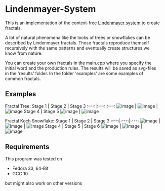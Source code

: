 # Lindenmayer-System
This is an implementation of the context-free [Lindenmayer system](https://en.wikipedia.org/wiki/L-system) to create fractals.

A lot of natural phenomena like the looks of trees or snowflakes can be described by Lindenmayer fractals. Those fractals reproduce themself recursively with the same patterns and eventually create structures we know from nature.

You can create your own fractals in the main.cpp where you specify the initial word and the production rules.
The results will be saved as svg-files in the 'results' folder. In the folder 'examples' are some examples of common fractals.

## Examples
Fractal Tree:
Stage 1 | Stage 2 | Stage 3
:---:|:---:|:---:
![image](https://user-images.githubusercontent.com/50293935/153272618-fa48f0f0-1b24-4b68-a114-660a09970394.png) | ![image](https://user-images.githubusercontent.com/50293935/153273011-1601abea-f83f-4b2f-8396-641a4996b66a.png) | ![image](https://user-images.githubusercontent.com/50293935/153274667-3b386b4f-2913-40bc-8dbd-763820c9a588.png)
Stage 4 | Stage 5
![image](https://user-images.githubusercontent.com/50293935/153275281-e2f1b380-f089-4e34-b7ce-9c8fa330d039.png) | ![image](https://user-images.githubusercontent.com/50293935/153275382-3bf85602-8847-4e97-9c15-a5c5f0267b10.png)

Fractal Koch Snowflake:
Stage 1 | Stage 2 | Stage 3
:---:|:---:|:---:
![image](https://user-images.githubusercontent.com/50293935/153276783-d098b02d-a921-4760-a655-ef89ad75169d.png) | ![image](https://user-images.githubusercontent.com/50293935/153276918-9d934037-66eb-4a65-ab0b-82e731626365.png) | ![image](https://user-images.githubusercontent.com/50293935/153276980-063d3eab-a1c2-492a-a51d-b8c95348e363.png)
Stage 4 | Stage 5  | Stage 6
![image](https://user-images.githubusercontent.com/50293935/153278496-a0e9336e-d9db-4e81-b4fd-61bd0f4e60f0.png) | ![image](https://user-images.githubusercontent.com/50293935/153278587-fc5bf9be-1e08-4a1e-9c4a-a79e73b9a4ef.png) | ![image](https://user-images.githubusercontent.com/50293935/153278646-a54e3249-2bf5-4bba-a6dc-d1e289eba83c.png)

## Requirements
This program was tested on
- Fedora 33, 64-Bit
- GCC 10

but might also work on other versions
